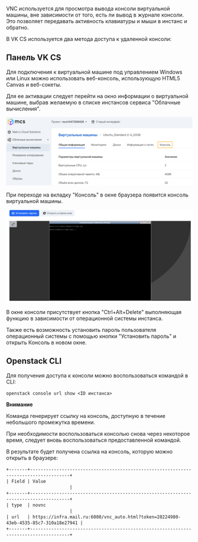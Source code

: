 VNC используется для просмотра вывода консоли виртуальной машины, вне зависимости от того, есть ли вывод в журнале консоли. Это позволяет передавать активность клавиатуры и мыши в инстанс и обратно.

В VK CS используется два метода доступа к удаленной консоли:

Панель VK CS
----------

Для подключения к виртуальной машине под управлением Windows или Linux можно использовать веб-консоль, использующую HTML5 Canvas и веб-сокеты.

Для ее активации следует перейти на окно информации о виртуальной машине, выбрав желаемую в списке инстансов сервиса "Облачные вычисления".

![](./assets/1597094489258-1597094489258.png)

При переходе на вкладку "Консоль" в окне браузера появится консоль виртуальной машины.

![](./assets/1597094896022-1597094896022.png)

В окне консоли присутствует кнопка "Ctrl+Alt+Delete" выполняющая функцию в зависимости от операционной системы инстанса.

Также есть возможность установить пароль пользователя операционный системы с помощью кнопки "Установить пароль" и открыть Консоль в новом окне.

Openstack CLI
-------------

Для получения доступа к консоли можно воспользоваться командой в CLI:

```
openstack console url show <ID инстанса>
```

**Внимание**

Команда генерирует ссылку на консоль, доступную в течение небольшого промежутка времени.

При необходимости воспользоваться консолью снова через некоторое время, следует вновь воспользоваться предоставленной командой.

В результате будет получена ссылка на консоль, которую можно открыть в браузере:

```
+-------+-------------------------------------------------------------------------------------+
| Field | Value                                                                               |
+-------+-------------------------------------------------------------------------------------+
| type  | novnc                                                                               |
| url   | https://infra.mail.ru:6080/vnc_auto.html?token=20224980-43eb-4535-85c7-310a18e27941 |
+-------+-------------------------------------------------------------------------------------+
```